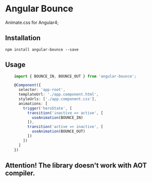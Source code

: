 Angular Bounce
=========

Animate.css for Angular4;

## Installation

  `npm install angular-bounce --save`

## Usage

```typescript
    import { BOUNCE_IN, BOUNCE_OUT } from 'angular-bounce';

    @Component({
      selector: 'app-root',
      templateUrl: './app.component.html',
      styleUrls: ['./app.component.css'],
      animations: [
        trigger('heroState', [
          transition('inactive => active', [ 
            useAnimation(BOUNCE_IN)
          ]),
          transition('active => inactive', [ 
            useAnimation(BOUNCE_OUT)
          ])
        ])
      ]
    })

```

## Attention! The library doesn't work with AOT compiler. 